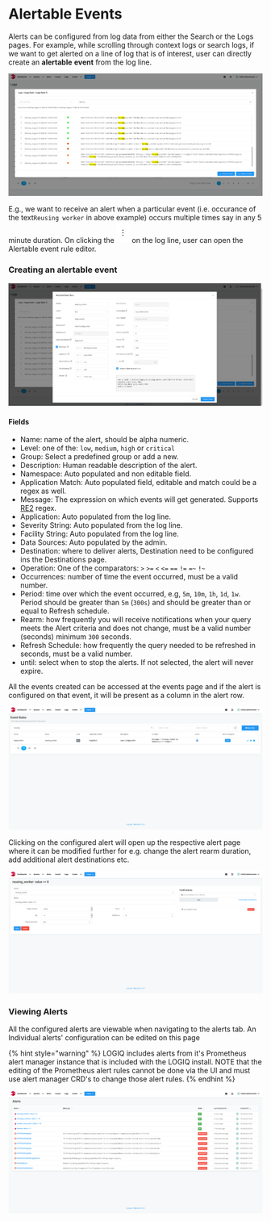 # Alertable Events

Alerts can be configured from log data from either the Search or the Logs pages. For example, while scrolling through context logs or search logs, if we want to get alerted on a line of log that is of interest, user can directly create an **alertable** **event** from the log line.

![](../.gitbook/assets/screenshot_2020-08-10-logs-2-.png)

E.g., we want to receive an alert when a particular event \(i.e. occurance of the text`Reusing worker` in above example\) occurs multiple times say in any 5 minute duration. On clicking the ![](../.gitbook/assets/screen-shot-2020-08-11-at-5.34.40-pm.png) on the log line, user can open the Alertable event rule editor.

### Creating an alertable event

![](../.gitbook/assets/screenshot_2020-08-10-logs-1-.png)

#### Fields

* Name: name of the alert, should be alpha numeric.
* Level: one of the:  `low`, `medium`, `high` or `critical`
* Group: Select a predefined group or add a new.
* Description: Human readable description of the alert.
* Namespace: Auto populated and non editable field.
* Application Match: Auto populated field, editable and match could be a regex as well.
* Message: The expression on which events will get generated. Supports [RE2](https://github.com/google/re2/wiki/Syntax) regex.
* Application: Auto populated from the log line.
* Severity String: Auto populated from the log line.
* Facility String: Auto populated from the log line.
* Data Sources: Auto populated by the admin.
* Destination: where to deliver alerts, Destination need to be configured ins the Destinations page.
* Operation: One of the comparators: `>` `>=` `<` `<=` `==` `!=` `=~` `!~`
* Occurrences: number of time the event occurred, must be a valid number.
* Period: time over which the event occurred, e.g, `5m`, `10m`, `1h`, `1d`, `1w`. Period should be greater than `5m` \(`300s`\) and should be greater than or equal to Refresh schedule.
* Rearm: how frequently you will receive notifications when your query meets the Alert criteria and does not change, must be a valid number \(seconds\) minimum `300` seconds.
* Refresh Schedule: how frequently the query needed to be refreshed in seconds, must be a valid number.
* until: select when to stop the alerts. If not selected, the alert will never expire.

All the events created can be accessed at the events page and if the alert is configured on that event, it will be present as a column in the alert row.

![](../.gitbook/assets/screenshot_2020-08-10-event-rules-1-.png)

Clicking on the configured alert will open up the respective alert page where it can be modified further for e.g. change the alert rearm duration, add additional alert destinations etc.

![](../.gitbook/assets/screenshot_2020-08-10-alerts-1-.png)

### Viewing Alerts

All the configured alerts are viewable when navigating to the alerts tab. An Individual alerts' configuration can be edited on this page

{% hint style="warning" %}
LOGIQ includes alerts from it's Prometheus alert manager instance that is included with the LOGIQ install. NOTE that the editing of the Prometheus alert rules cannot be done via the UI and must use alert manager CRD's to change those alert rules.
{% endhint %}

![](../.gitbook/assets/screenshot_2020-08-10-alerts-2-.png)

